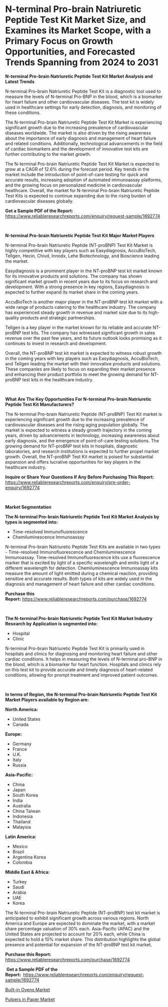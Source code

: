<p><h1>N-terminal Pro-brain Natriuretic Peptide Test Kit Market Size, and Examines its Market Scope, with a Primary Focus on Growth Opportunities, and Forecasted Trends Spanning from 2024 to 2031</h1></p><p><strong>N-terminal Pro-brain Natriuretic Peptide Test Kit Market Analysis and Latest Trends</strong></p>
<p><p>N-terminal Pro-brain Natriuretic Peptide Test Kit is a diagnostic tool used to measure the levels of N-terminal Pro-BNP in the blood, which is a biomarker for heart failure and other cardiovascular diseases. The test kit is widely used in healthcare settings for early detection, diagnosis, and monitoring of these conditions.</p><p>The N-terminal Pro-brain Natriuretic Peptide Test Kit Market is experiencing significant growth due to the increasing prevalence of cardiovascular diseases worldwide. The market is also driven by the rising awareness about the importance of early diagnosis and management of heart failure and related conditions. Additionally, technological advancements in the field of cardiac biomarkers and the development of innovative test kits are further contributing to the market growth.</p><p>The N-terminal Pro-brain Natriuretic Peptide Test Kit Market is expected to grow at a CAGR of 12.6% during the forecast period. Key trends in the market include the introduction of point-of-care testing for quick and accurate results, increasing adoption of automated immunoassay platforms, and the growing focus on personalized medicine in cardiovascular healthcare. Overall, the market for N-terminal Pro-brain Natriuretic Peptide Test Kits is expected to continue expanding due to the rising burden of cardiovascular diseases globally.</p></p>
<p><strong>Get a Sample PDF of the Report:&nbsp;</strong> <a href="https://www.reliableresearchreports.com/enquiry/request-sample/1692774">https://www.reliableresearchreports.com/enquiry/request-sample/1692774</a></p>
<p>&nbsp;</p>
<p><strong>N-terminal Pro-brain Natriuretic Peptide Test Kit Major Market Players</strong></p>
<p><p>N-terminal Pro-brain Natriuretic Peptide (NT-proBNP) Test Kit Market is highly competitive with key players such as Easydiagnosis, AccuBioTech, Tellgen, Hecin, Chivd, Innodx, Lehe Biotechnology, and Bioscience leading the market.</p><p>Easydiagnosis is a prominent player in the NT-proBNP test kit market known for its innovative products and solutions. The company has shown significant market growth in recent years due to its focus on research and development. With a strong presence in key regions, Easydiagnosis is expected to further expand its market share in the coming years.</p><p>AccuBioTech is another major player in the NT-proBNP test kit market with a wide range of products catering to the healthcare industry. The company has experienced steady growth in revenue and market size due to its high-quality products and strategic partnerships.</p><p>Tellgen is a key player in the market known for its reliable and accurate NT-proBNP test kits. The company has witnessed significant growth in sales revenue over the past few years, and its future outlook looks promising as it continues to invest in research and development.</p><p>Overall, the NT-proBNP test kit market is expected to witness robust growth in the coming years with key players such as Easydiagnosis, AccuBioTech, and Tellgen leading the market with their innovative products and solutions. These companies are likely to focus on expanding their market presence and enhancing their product portfolio to meet the growing demand for NT-proBNP test kits in the healthcare industry.</p></p>
<p>&nbsp;</p>
<p><strong>What Are The Key Opportunities For N-terminal Pro-brain Natriuretic Peptide Test Kit Manufacturers?</strong></p>
<p><p>The N-terminal Pro-brain Natriuretic Peptide (NT-proBNP) Test Kit market is experiencing significant growth due to the increasing prevalence of cardiovascular diseases and the rising aging population globally. The market is expected to witness a steady growth trajectory in the coming years, driven by advancements in technology, increasing awareness about early diagnosis, and the emergence of point-of-care testing solutions. The growing demand for NT-proBNP test kits in hospitals, diagnostic laboratories, and research institutions is expected to further propel market growth. Overall, the NT-proBNP Test Kit market is poised for substantial expansion and offers lucrative opportunities for key players in the healthcare industry.</p></p>
<p><strong>Inquire or Share Your Questions If Any Before Purchasing This Report:</strong> <a href="https://www.reliableresearchreports.com/enquiry/pre-order-enquiry/1692774">https://www.reliableresearchreports.com/enquiry/pre-order-enquiry/1692774</a></p>
<p>&nbsp;</p>
<p><strong>Market Segmentation</strong></p>
<p><strong>The N-terminal Pro-brain Natriuretic Peptide Test Kit Market Analysis by types is segmented into:</strong></p>
<p><ul><li>Time-resolved Immunofluorescence</li><li>Chemiluminescence Immunoassay</li></ul></p>
<p><p>N-terminal Pro-brain Natriuretic Peptide Test Kits are available in two types - Time-resolved Immunofluorescence and Chemiluminescence Immunoassay. Time-resolved Immunofluorescence kits use a fluorescence marker that is excited by light of a specific wavelength and emits light of a different wavelength for detection. Chemiluminescence Immunoassay kits measure the amount of light emitted during a chemical reaction, providing sensitive and accurate results. Both types of kits are widely used in the diagnosis and management of heart failure and other cardiac conditions.</p></p>
<p><strong>Purchase this Report:&nbsp;</strong><a href="https://www.reliableresearchreports.com/purchase/1692774">https://www.reliableresearchreports.com/purchase/1692774</a></p>
<p>&nbsp;</p>
<p><strong>The N-terminal Pro-brain Natriuretic Peptide Test Kit Market Industry Research by Application is segmented into:</strong></p>
<p><ul><li>Hospital</li><li>Clinic</li></ul></p>
<p><p>N-terminal Pro-brain Natriuretic Peptide Test Kit is primarily used in hospitals and clinics for diagnosing and monitoring heart failure and other cardiac conditions. It helps in measuring the levels of N-terminal pro-BNP in the blood, which is a biomarker for heart function. Hospitals and clinics rely on this test kit to provide accurate and timely diagnosis of heart-related conditions, allowing for prompt treatment and improved patient outcomes.</p></p>
<p>&nbsp;</p>
<p><strong>In terms of Region, the N-terminal Pro-brain Natriuretic Peptide Test Kit Market Players available by Region are:</strong></p>
<p>
    <p> <strong> North America: </strong>
        <ul>
            <li>United States</li>
            <li>Canada</li>
        </ul>
        </p> 
    <p> <strong> Europe: </strong>
        <ul>
            <li>Germany</li>
            <li>France</li>
            <li>U.K.</li>
            <li>Italy</li>
            <li>Russia</li>
        </ul>
        </p> 
    <p> <strong> Asia-Pacific: </strong>
        <ul>
            <li>China</li>
            <li>Japan</li>
            <li>South Korea</li>
            <li>India</li>
            <li>Australia</li>
            <li>China Taiwan</li>
            <li>Indonesia</li>
            <li>Thailand</li>
            <li>Malaysia</li>
        </ul>
        </p> 
    <p> <strong> Latin America: </strong>
        <ul>
            <li>Mexico</li>
            <li>Brazil</li>
            <li>Argentina Korea</li>
            <li>Colombia</li>
        </ul>
        </p> 
    <p> <strong> Middle East & Africa: </strong>
        <ul>
            <li>Turkey</li>
            <li>Saudi</li>
            <li>Arabia</li>
            <li>UAE</li>
            <li>Korea</li>
        </ul>
    </p>
    </p>
<p><p>The N-terminal Pro-brain Natriuretic Peptide (NT-proBNP) test kit market is anticipated to exhibit significant growth across various regions. North America and Europe are expected to dominate the market, with a market share percentage valuation of 30% each. Asia-Pacific (APAC) and the United States are projected to account for 20% each, while China is expected to hold a 10% market share. This distribution highlights the global presence and potential for expansion of the NT-proBNP test kit market.</p></p>
<p><strong>Purchase this Report: </strong><a href="https://www.reliableresearchreports.com/purchase/1692774">https://www.reliableresearchreports.com/purchase/1692774</a></p>
<p>&nbsp;<strong>Get a Sample PDF of the Report:&nbsp;&nbsp;</strong><a href="https://www.reliableresearchreports.com/enquiry/request-sample/1692774">https://www.reliableresearchreports.com/enquiry/request-sample/1692774</a></p>
<p><strong></strong></p>
<p><p><a href="https://issuu.com/reportprime-2/docs/built-in-ovens-market-size-2030.pptx">Built-in Ovens Market</a></p><p><a href="https://issuu.com/reportprime-2/docs/pulpers-in-paper-market-size-2030.pptx">Pulpers in Paper Market</a></p></p>